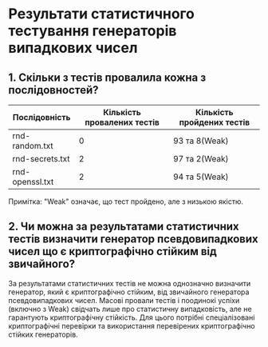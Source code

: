 # Результати статистичного тестування генераторів випадкових чисел

## 1. Скільки з тестів провалила кожна з послідовностей?

| Послідовність       | Кількість провалених тестів | Кількість пройдених тестів |
|---------------------|-----------------------------|----------------------------|
| rnd-random.txt      | 0                           | 93 та 8(Weak)              |
| rnd-secrets.txt     | 2                           | 97 та 2(Weak)              |
| rnd-openssl.txt     | 2                           | 94 та 5(Weak)              |

Примітка: "Weak" означає, що тест пройдено, але з низькою якістю.

## 2. Чи можна за результатами статистичних тестів визначити генератор псевдовипадкових чисел що є криптографічно стійким від звичайного?

За результатами статистичних тестів не можна однозначно визначити генератор, який є криптографічно стійким, від звичайного генератора псевдовипадкових чисел. Масові провали тестів і поодинокі успіхи (включно з Weak) свідчать лише про статистичну випадковість, але не гарантують криптографічну стійкість. Для цього потрібні спеціалізовані криптографічні перевірки та використання перевірених криптографічно стійких генераторів.
